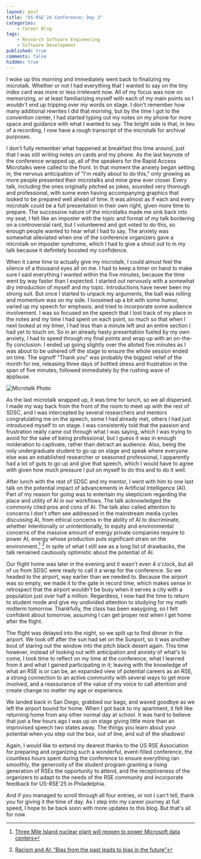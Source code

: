 ```yaml
---
layout: post
title: "US-RSE'24 Conference: Day 3"
categories:
    - Career Blog
tags:
    - Research Software Engineering
    - Software Development
published: true
comments: false
hidden: true
---
```


I woke up this morning and immediately went back to finalizing my microtalk. Whether or not I had everything that I wanted to say on the tiny index card was more or less irrelevant now. All of my focus was now on memorizing, or at least familiarizing myself with each of my main points so I wouldn't end up tripping over my words on stage. I don't remember how many additional rewrites I did that morning, but by the time I got to the convention center, I had started typing out my notes on my phone for more space and guidance with what I wanted to say. The bright side is that, in lieu of a recording, I now have a rough transcript of the microtalk for archival purposes.

I don't fully remember what happened at breakfast this time around, just that I was still writing notes on cards and my phone. As the last keynote of the conference wrapped up, all of the speakers for the Rapid Access Microtalks were called to the front. In that moment the anxiety began setting in, the nervous anticipation of "I'm really about to do this," only growing as more people presented their microtalks and mine grew ever closer. Every talk, including the ones originally pitched as jokes, sounded very thorough and professional, with some even having accompanying graphics that looked to be prepared well ahead of time. It was almost as if each and every microtalk could be a full presentation in their own right, given more time to prepare. The successive nature of the microtalks made me sink back into my seat, I felt like an imposter with the topic and format of my talk bordering on a controversial rant, but I volunteered and got voted to do this, so enough people wanted to hear what I had to say. The anxiety was somewhat alleviated when one of the conference organizers gave a microtalk on imposter syndrome, which I had to give a shout out to in my talk because it definitely boosted my confidence.

When it came time to actually give my microtalk, I could almost feel the silence of a thousand eyes all on me. I had to keep a timer on hand to make sure I said everything I wanted within the five minutes, because the time went by way faster than I expected. I started out nervously with a somewhat dry introduction of myself and my topic. Introductions have never been my strong suit. But once I started to unpack my arguments, the ball was rolling and momentum was on my side. I loosened up a bit with some humor, varied up my speech for emphasis, and tried to incorporate some audience involvement. I was so focused on the speech that I lost track of my place in the notes and my time I had spent on each point, so much so that when I next looked at my timer, I had less than a minute left and an entire section I had yet to touch on. So in an already hasty presentation fueled by my own anxiety, I had to speed through my final points and wrap up with an on-the-fly conclusion. I ended up going slightly over the alloted five minutes as I was about to be ushered off the stage to ensure the whole session ended on time. The signoff "Thank you" was probably the biggest relief of the month for me, releasing three days of bottled stress and frustration in the span of five minutes, followed immediately by the rushing wave of applause. 

![Microtalk Photo]({{site.baseurl}}/assets/images/RSE_241017.jpg)

As the last microtalk wrapped up, it was time for lunch, so we all dispersed. I made my way back from the front of the room to meet up with the rest of SDSC, and I was intercepted by several researchers and mentors congratulating me on the speech, some I had already met, others I had just introduced myself to on stage. I was consistently told that the passion and frustration really came out through what I was saying, which I was trying to avoid for the sake of being professional, but I guess it was in enough moderation to captivate, rather than detract an audience. Also, being the only undergraduate student to go up on stage and speak where everyone else was an established researcher or seasoned professional, I apparently had a lot of guts to go up and give that speech, which I would have to agree with given how much pressure I put on myself to do this and to do it well. 

After lunch with the rest of SDSC and my mentor, I went with him to one last talk on the potential impact of advancements in Artificial Intelligence (AI). Part of my reason for going was to entertain my skepticism regarding the place and utility of AI in our workflows. The talk acknowledged the commonly cited pros and cons of AI. The talk also called attention to concerns I don't often see addressed in the mainstream media cycles discussing AI, from ethical concerns in the ability of AI to discriminate, whether intentionally or unintentionally, to equity and environmental concerns of the massive amount of energy private companies require to power AI, energy whose production puts significant strain on the environment.[^1] [^2] In spite of what I still see as a long list of drawbacks, the talk remained cautiously optimistic about the potential of AI.

Our flight home was later in the evening and it wasn't even 4 o'clock, but all of us from SDSC were ready to call it a wrap for the conference. So we headed to the airport, way earlier than we needed to. Because the airport was so empty, we made it to the gate in record time, which makes sense in retrospect that the airport wouldn't be busy when it serves a city with a population just over half a million. Regardless, I now had the time to return to student mode and give my undivided attention to studying for my math midterm tomorrow. Thankfully, the class has been easygoing, so I felt confident about tomorrow, assuming I can get proper rest when I get home after the flight.

The flight was delayed into the night, so we split up to find dinner in the airport. We took off after the sun had set on the Sunport, so it was another bout of staring out the window into the pitch black desert again. This time however, instead of looking out with anticipation and anxiety of what's to come, I took time to reflect on my time at the conference, what I learned from it and what I gained participating in it; leaving with the knowledge of what an RSE is or can be, an expanded view of potential careers as an RSE, a strong connection to an active community with several ways to get more involved, and a reassurance of the value of my voice to call attention and create change no matter my age or experience.

We landed back in San Diego, grabbed our bags, and waved goodbye as we left the airport bound for home. When I got back to my apartment, it felt like returning home from any other normal day at school. It was hard to believe that just a few hours ago I was up on stage giving little more than an improvised speech two states away. The things you learn about your potential when you step out the box, out of line, and out of the shadows!

Again, I would like to extend my dearest thanks to the US RSE Association for preparing and organizing such a wonderful, event-filled conference, the countless hours spent during the conference to ensure everything ran smoothly, the generosity of the student program granting a rising generation of RSEs the opportunity to attend, and the receptiveness of the organizers to adapt to the needs of the RSE community and incorporate feedback for US-RSE'25 in Philadelphia. 

And if you managed to scroll through all four entries, or not I can't tell, thank you for giving it the time of day. As I step into my career journey at full speed, I hope to be back soon with more updates to this blog. But that's all for now.

[^1]: [Three Mile Island nuclear plant will reopen to power Microsoft data centers](https://www.npr.org/2024/09/20/nx-s1-5120581/three-mile-island-nuclear-power-plant-microsoft-ai)
[^2]: [Racism and AI: “Bias from the past leads to bias in the future”](https://www.ohchr.org/en/stories/2024/07/racism-and-ai-bias-past-leads-bias-future)